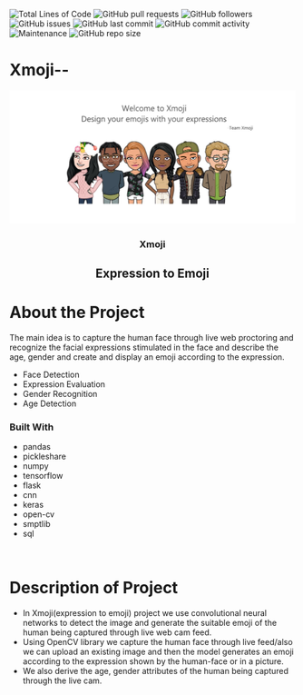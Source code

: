 ![Total Lines of Code](https://img.shields.io/badge/total%20lines%20of%20code-1516-green?style=for-the-badge)
![GitHub pull requests](https://img.shields.io/github/issues-pr/YaswanthKota/Xmoji--?style=for-the-badge)
![GitHub followers](https://img.shields.io/github/followers/YaswanthKota?style=for-the-badge)
![GitHub issues](https://img.shields.io/github/issues-raw/YaswanthKota/Xmoji--?style=for-the-badge)
![GitHub last commit](https://img.shields.io/github/last-commit/YaswanthKota/Xmoji--?style=for-the-badge)
![GitHub commit activity](https://img.shields.io/github/commit-activity/m/YaswanthKota/Xmoji--?style=for-the-badge)
![Maintenance](https://img.shields.io/maintenance/yes/2021?style=for-the-badge)
![GitHub repo size](https://img.shields.io/github/repo-size/YaswanthKota/Xmoji--?style=for-the-badge)

# Xmoji--
<p align="center">
  <a href="https://github.com/YaswanthKota/Xmoji--">
    <img src="https://raw.githubusercontent.com/YaswanthKota/Xmoji-Home/main/display0.jpg?token=AN6OBJFU22ZX233XEF4YCE273XZKS" alt="Logo">
  </a>

  <h3 align="center">Xmoji</h3>
    <h2 align="center">Expression to Emoji</h2>

  <p align="center">
   <h1> <strong>About the Project</strong></h1>
The main idea is to capture the human face through live web proctoring and recognize the facial expressions stimulated in the face and describe the age, gender and create and display an emoji according to the expression.
<br/>
<ul>
<li>
Face Detection</li>
<li>Expression Evaluation</li>
<li>Gender Recognition</li>
<li>Age Detection</li>
</ul>

### Built With
<ul>
  <li>pandas</li>
<li>pickleshare</li>
<li>numpy</li>
<li>tensorflow</li>
<li>flask</li>
<li>cnn</li>
<li>keras</li>
<li>open-cv</li>
<li>smptlib</li>
<li>sql</li>
</ul>
    <br />
   <h1> <strong>Description of Project</h1></strong>
   <ul>
   <li>In Xmoji(expression to emoji) project we use convolutional neural networks to detect the image and generate the suitable emoji of the human being captured through live web cam feed.</li>
   <li>Using OpenCV library we capture the human face through live feed/also we can upload an existing image and then the model generates an emoji according to the expression shown by the human-face or in a picture.</li>
   <li>We also derive the age, gender attributes of the human being captured through the live cam.</li>
</p>
